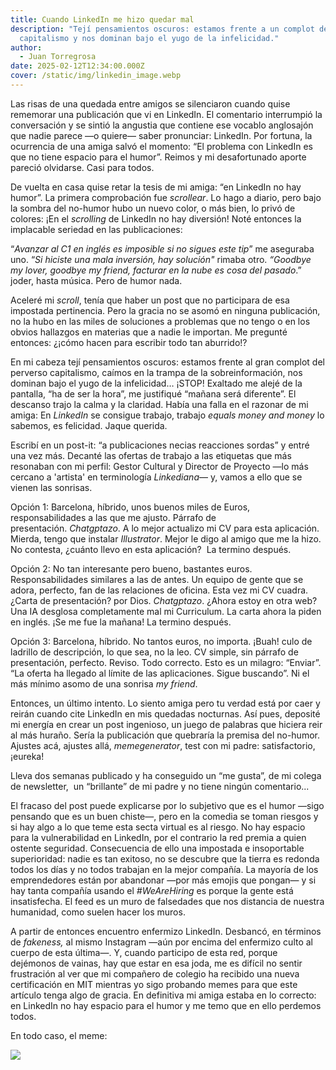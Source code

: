 ```yaml
---
title: Cuando LinkedIn me hizo quedar mal
description: "Tejí pensamientos oscuros: estamos frente a un complot del
  capitalismo y nos dominan bajo el yugo de la infelicidad."
author:
  - Juan Torregrosa
date: 2025-02-12T12:34:00.000Z
cover: /static/img/linkedin_image.webp
---
```

Las risas de una quedada entre amigos se silenciaron cuando quise rememorar una publicación que vi en LinkedIn. El comentario interrumpió la conversación y se sintió la angustia que contiene ese vocablo anglosajón que nadie parece —o quiere— saber pronunciar: LinkedIn. Por fortuna, la ocurrencia de una amiga salvó el momento: “El problema con LinkedIn es que no tiene espacio para el humor”.  Reimos y mi desafortunado aporte pareció olvidarse. Casi para todos.

De vuelta en casa quise retar la tesis de mi amiga: “en LinkedIn no hay humor”. La primera comprobación fue *scrollear*. Lo hago a diario, pero bajo la sombra del no-humor hubo un nuevo color, o más bien, lo privó de colores: ¡En el *scrolling* de LinkedIn no hay diversión! Noté entonces la implacable seriedad en las publicaciones: 

“*Avanzar al C1 en inglés es imposible si no sigues este tip*” me aseguraba uno. “*Si hiciste una mala inversión, hay solución"* rimaba otro. *“Goodbye my lover, goodbye my friend, facturar en la nube es cosa del pasado*.” joder, hasta música. Pero de humor nada.

Aceleré mi *scroll*, tenía que haber un post que no participara de esa impostada pertinencia. Pero la gracia no se asomó en ninguna publicación, no la hubo en las miles de soluciones a problemas que no tengo o en los obvios hallazgos en materias que a nadie le importan. Me pregunté entonces: ¿¡cómo hacen para escribir todo tan aburrido!?

En mi cabeza tejí pensamientos oscuros: estamos frente al gran complot del perverso capitalismo, caímos en la trampa de la sobreinformación, nos dominan bajo el yugo de la infelicidad… ¡STOP! Exaltado me alejé de la pantalla, “ha de ser la hora”, me justifiqué “mañana será diferente”. El descanso trajo la calma y la claridad. Había una falla en el razonar de mi amiga: En *LinkedIn* se consigue trabajo, trabajo *equals money and money* lo sabemos, es felicidad. Jaque querida.

Escribí en un post-it: “a publicaciones necias reacciones sordas” y entré una vez más. Decanté las ofertas de trabajo a las etiquetas que más resonaban con mi perfil: Gestor Cultural y Director de Proyecto —lo más cercano a 'artista' en terminología *Linkediana*— y, vamos a ello que se vienen las sonrisas.

Opción 1: Barcelona, híbrido, unos buenos miles de Euros, responsabilidades a las que me ajusto. Párrafo de presentación. *Chatgptazo*. A lo mejor actualizo mi CV para esta aplicación. Mierda, tengo que instalar *Illustrator*. Mejor le digo al amigo que me la hizo.  No contesta, ¿cuánto llevo en esta aplicación?  La termino después.

Opción 2: No tan interesante pero bueno, bastantes euros. Responsabilidades similares a las de antes. Un equipo de gente que se adora, perfecto, fan de las relaciones de oficina. Esta vez mi CV cuadra. ¿Carta de presentación? por Dios. *Chatgptazo*. ¿Ahora estoy en otra web? Una IA desglosa completamente mal mi Curriculum. La carta ahora la piden en inglés. ¡Se me fue la mañana! La termino después.

Opción 3: Barcelona, híbrido. No tantos euros, no importa. ¡Buah! culo de ladrillo de descripción, lo que sea, no la leo. CV simple, sin párrafo de presentación, perfecto. Reviso. Todo correcto. Esto es un milagro: “Enviar”. “La oferta ha llegado al límite de las aplicaciones. Sigue buscando”. Ni el más mínimo asomo de una sonrisa *my friend*.

Entonces, un último intento. Lo siento amiga pero tu verdad está por caer y reirán cuando cite LinkedIn en mis quedadas nocturnas. Así pues, deposité mi energía en crear un post ingenioso, un juego de palabras que hiciera reir al más huraño. Sería la publicación que quebraría la premisa del no-humor. Ajustes acá, ajustes allá, *memegenerator*, test con mi padre: satisfactorio, ¡eureka!

Lleva dos semanas publicado y ha conseguido un “me gusta”, de mi colega de newsletter,  un “brillante” de mi padre y no tiene ningún comentario...

El fracaso del post puede explicarse por lo subjetivo que es el humor —sigo pensando que es un buen chiste—, pero en la comedia se toman riesgos y si hay algo a lo que teme esta secta virtual es al riesgo. No hay espacio para la vulnerabilidad en LinkedIn, por el contrario la red premia a quien ostente seguridad. Consecuencia de ello una impostada e insoportable superioridad: nadie es tan exitoso, no se descubre que la tierra es redonda todos los días y no todos trabajan en la mejor compañía. La mayoría de los emprendedores están por abandonar —por más emojis que pongan— y si hay tanta compañía usando el *\#WeAreHiring* es porque la gente está insatisfecha. El feed es un muro de falsedades que nos distancia de nuestra humanidad, como suelen hacer los muros. 

A partir de entonces encuentro enfermizo LinkedIn. Desbancó, en términos de *fakeness,* al mismo Instagram —aún por encima del enfermizo culto al cuerpo de esta última—. Y, cuando participo de esta red, porque dejémonos de vainas, hay que estar en esa joda, me es difícil no sentir frustración al ver que mi compañero de colegio ha recibido una nueva certificación en MIT mientras yo sigo probando memes para que este artículo tenga algo de gracia. En definitiva mi amiga estaba en lo correcto: en LinkedIn no hay espacio para el humor y me temo que en ello perdemos todos. 

En todo caso, el meme:

![](/static/img/screenshot_1.png)
